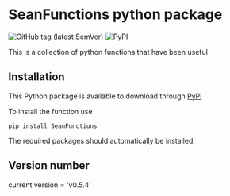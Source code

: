 # SeanFunctions python package
![GitHub tag (latest SemVer)](https://img.shields.io/github/v/tag/sfayfar/SeanFunctions)
![PyPI](https://img.shields.io/pypi/v/SeanFunctions)

This is a collection of python functions that have been useful

## Installation
This Python package is available to download through [PyPi](https://pypi.org/project/SeanFunctions/)

To install the function use

`pip install SeanFunctions`

The required packages should automatically be installed.

## Version number
current version = 'v0.5.4'

